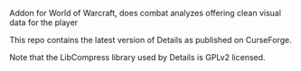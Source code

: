 Addon for World of Warcraft, does combat analyzes offering clean visual data for the player

This repo contains the latest version of Details as published on CurseForge.

Note that the LibCompress library used by Details is GPLv2 licensed.
